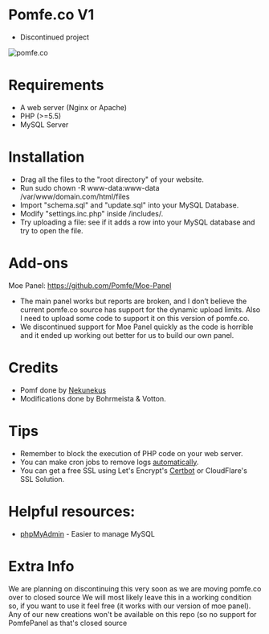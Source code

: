 # Pomfe.co V1
 * Discontinued project

![pomfe.co](https://user-images.githubusercontent.com/5682352/36320287-92139be8-133d-11e8-880b-8dfcdc05225a.png)

# Requirements
* A web server (Nginx or Apache)
* PHP (>=5.5)
* MySQL Server

# Installation
* Drag all the files to the "root directory" of your website.
* Run sudo chown -R www-data:www-data /var/www/domain.com/html/files
* Import "schema.sql" and "update.sql" into your MySQL Database.
* Modify "settings.inc.php" inside /includes/.
* Try uploading a file: see if it adds a row into your MySQL database and try to open the file.

# Add-ons
Moe Panel: https://github.com/Pomfe/Moe-Panel
 - The main panel works but reports are broken, and I don’t believe the current pomfe.co source has support for the dynamic upload limits. Also I need to upload some code to support it on this version of pomfe.co.
 - We discontinued support for Moe Panel quickly as the code is horrible and it ended up working out better for us to build our own panel.

# Credits
* Pomf done by [Nekunekus](https://github.com/nokonoko/Pomf)
* Modifications done by Bohrmeista & Votton.

# Tips
* Remember to block the execution of PHP code on your web server.
* You can make cron jobs to remove logs [automatically](https://www.digitalocean.com/community/tutorials/how-to-use-cron-to-automate-tasks-on-a-vps). 
* You can get a free SSL using Let's Encrypt's [Certbot](https://certbot.eff.org/#ubuntutyakkety-nginx) or CloudFlare's SSL Solution. 

# Helpful resources:
* [phpMyAdmin](https://www.phpmyadmin.net/) - Easier to manage MySQL

# Extra Info
We are planning on discontinuing this very soon as we are moving pomfe.co over to closed source
We will most likely leave this in a working condition so, if you want to use it feel free (it works with our version of moe panel). Any of our new creations won't be available on this repo (so no support for PomfePanel as that's closed source

